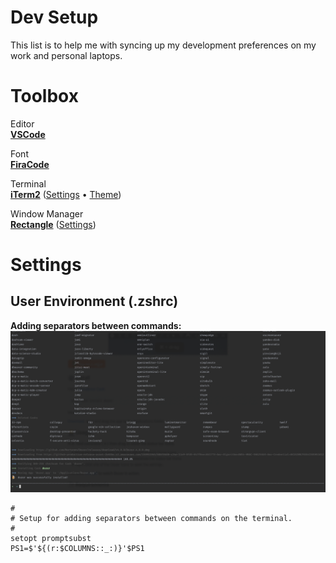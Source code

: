 # Dev Setup
This list is to help me with syncing up my development preferences on my work and personal laptops.
# Toolbox
Editor  
**[VSCode](https://code.visualstudio.com/)**  

Font  
**[FiraCode](https://github.com/tonsky/FiraCode)**

Terminal  
**[iTerm2](https://www.iterm2.com/)**  ([Settings](/appSettings/Aswin's%20Terminal.json) • [Theme](https://github.com/taniarascia/new-moon/tree/master/iterm2))

Window Manager  
**[Rectangle](https://rectangleapp.com/)** ([Settings](/appSettings/Container.plist))

# Settings


## User Environment (.zshrc)
**Adding separators between commands:** 
![terminal-command-separator](./screenshots/terminal-command-separator.png)
```
#
# Setup for adding separators between commands on the terminal.
#
setopt promptsubst
PS1=$'${(r:$COLUMNS::_:)}'$PS1
```